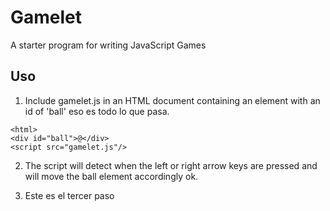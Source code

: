 # Gamelet

A starter program for writing
JavaScript Games

## Uso

1. Include gamelet.js in an HTML document containing an
   element with an id of 'ball' eso es todo lo que pasa.

```
<html>
<div id="ball">@</div>
<script src="gamelet.js"/>
```

2. The script will detect when the left or right arrow
   keys are pressed and will move the ball element
   accordingly ok.

3. Este es el tercer paso
